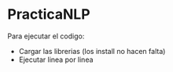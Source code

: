 # PracticaNLP
Para ejecutar el codigo:
  - Cargar las librerias (los install no hacen falta)
  - Ejecutar linea por linea
